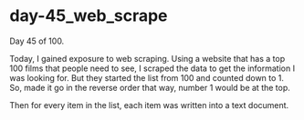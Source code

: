 # day-45_web_scrape
Day 45 of 100.

Today, I gained exposure to web scraping. Using a website that has a top 100 films that people need to see, I scraped the data to get the information I was looking for. But they started the list from 100 and counted down to 1. So, made it go in the reverse order that way, number 1 would be at the top.

Then for every item in the list, each item was written into a text document.
